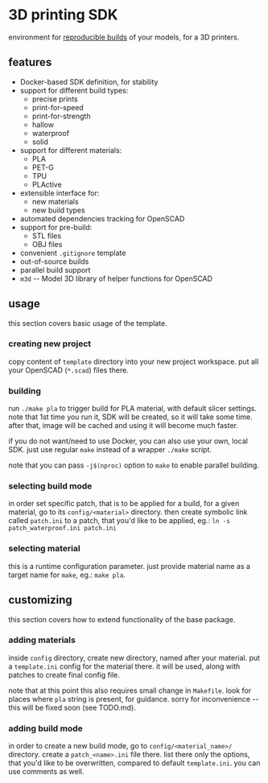 # 3D printing SDK

environment for [reproducible builds](https://en.wikipedia.org/wiki/Reproducible_builds) of your models, for a 3D printers.


## features
* Docker-based SDK definition, for stability
* support for different build types:
  - precise prints
  - print-for-speed
  - print-for-strength
  - hallow
  - waterproof
  - solid
* support for different materials:
  - PLA
  - PET-G
  - TPU
  - PLActive
* extensible interface for:
  - new materials
  - new build types
* automated dependencies tracking for OpenSCAD
* support for pre-build:
  - STL files
  - OBJ files
* convenient `.gitignore` template
* out-of-source builds
* parallel build support
* `m3d` -- Model 3D library of helper functions for OpenSCAD


## usage

this section covers basic usage of the template.


### creating new project

copy content of `template` directory into your new project workspace.
put all your OpenSCAD (`*.scad`) files there.


### building

run `./make pla` to trigger build for PLA material, with default slicer settings.
note that 1st time you run it, SDK will be created, so it will take some time.
after that, image will be cached and using it will become much faster.

if you do not want/need to use Docker, you can also use your own, local SDK.
just use regular `make` instead of a wrapper `./make` script.

note that you can pass `-j$(nproc)` option to `make` to enable parallel building.


### selecting build mode

in order set specific patch, that is to be applied for a build, for a given material,
go to its `config/<material>` directory.
then create symbolic link called `patch.ini` to a patch, that you'd like to be applied, eg.:
`ln -s patch_waterproof.ini patch.ini`


### selecting material

this is a runtime configuration parameter.
just provide material name as a target name for `make`, eg.:
`make pla`.


## customizing

this section covers how to extend functionality of the base package.


### adding materials

inside `config` directory, create new directory, named after your material.
put a `template.ini` config for the material there.
it will be used, along with patches to create final config file.

note that at this point this also requires small change in `Makefile`.
look for places where `pla` string is present, for guidance.
sorry for inconvenience -- this will be fixed soon (see TODO.md).


### adding build mode

in order to create a new build mode, go to `config/<material_name>/` directory.
create a `patch_<name>.ini` file there.
list there only the options, that you'd like to be overwritten, compared to default `template.ini`.
you can use comments as well.
